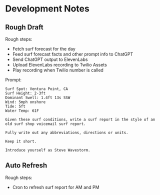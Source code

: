 # Development Notes

## Rough Draft

Rough steps:

- Fetch surf forecast for the day
- Feed surf forecast facts and other prompt info to ChatGPT
- Send ChatGPT output to ElevenLabs
- Upload ElevenLabs recording to Twilio Assets
- Play recording when Twilio number is called

Prompt:

```
Surf Spot: Ventura Point, CA
Surf Height: 2-3ft
Dominant Swell: 1.4ft 13s SSW
Wind: 5mph onshore
Tide: 5ft
Water Temp: 61F

Given these surf conditions, write a surf report in the style of an old surf shop voicemail surf report.

Fully write out any abbreviations, directions or units.

Keep it short.

Introduce yourself as Steve Wavestorm.
```

## Auto Refresh

Rough steps:

- Cron to refresh surf report for AM and PM
